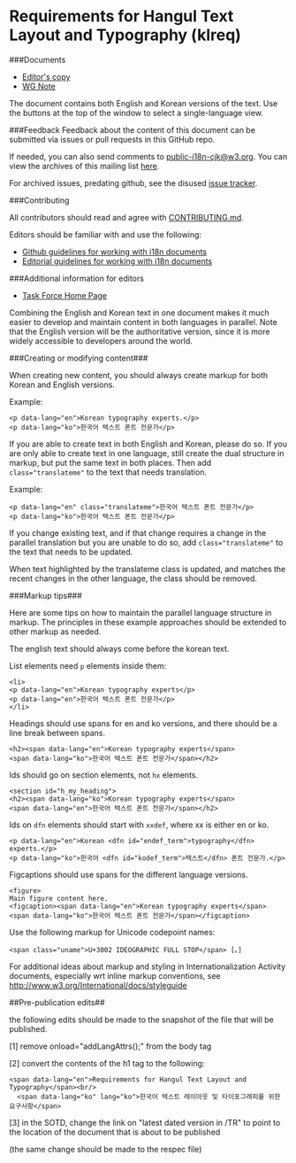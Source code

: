 # Requirements for Hangul Text Layout and Typography (klreq)

###Documents
- [Editor's copy](https://w3c.github.io/klreq/)
- [WG Note](https://www.w3.org/TR/klreq/)

The document contains both English and Korean versions of the text. Use the buttons at the top of the window to select a single-language view.

###Feedback
Feedback about the content of this document can be submitted via issues or pull requests in this GitHub repo.

If needed, you can also send comments to [public-i18n-cjk@w3.org](mailto:public-i18n-cjk@w3.org). You can view the archives of this mailing list [here](https://lists.w3.org/Archives/Public/public-i18n-cjk/).

For archived issues, predating github, see the disused [issue tracker](http://www.w3.org/International/track/products/42).


###Contributing

All contributors should read and agree with [CONTRIBUTING.md](https://github.com/w3c/jlreq/blob/gh-pages/CONTRIBUTING.md).

Editors should be familiar with and use the following:

- [Github guidelines for working with i18n documents](http://w3c.github.io/i18n-activity/guidelines/github)
- [Editorial guidelines for working with i18n documents](http://w3c.github.io/i18n-activity/guidelines/editing)

###Additional information for editors 
- [Task Force Home Page](https://www.w3.org/2007/02/japanese-layout/)

Combining the English and Korean text in one document makes it much easier to develop and maintain content in both languages in parallel. Note that the English version will be the authoritative version, since it is more widely accessible to developers around the world.


###Creating or modifying content###

When creating new content, you should always create markup for both Korean and English versions.

Example:
```
<p data-lang="en">Korean typography experts.</p>
<p data-lang="ko">한국어 텍스트 폰트 전문가</p>
```


If you are able to create text in both English and Korean, please do so. If you are only able to create text in one language, still create the dual structure in markup, but put the same text in both places. Then add `class="translateme"` to the text that needs translation.

Example:
```
<p data-lang="en" class="translateme">한국어 텍스트 폰트 전문가</p>
<p data-lang="ko">한국어 텍스트 폰트 전문가</p>
```

If you change existing text, and if that change requires a change in the parallel translation but you are unable to do so, add `class="translateme"` to the text that needs to be updated.

When text highlighted by the translateme class is updated, and matches the recent changes in the other language, the class should be removed.


###Markup tips###

Here are some tips on how to maintain the parallel language structure in markup. The principles in these example approaches should be extended to other markup as needed.

The english text should always come before the korean text.

List elements need `p` elements inside them:
```
<li>
<p data-lang="en">Korean typography experts</p>
<p data-lang="en">한국어 텍스트 폰트 전문가</p>
</li>
```

Headings should use spans for en and ko versions, and there should be a line break between spans.
```
<h2><span data-lang="en">Korean typography experts</span>
<span data-lang="ko">한국어 텍스트 폰트 전문가</span></h2>
```

Ids should go on section elements, not `hx` elements.
```
<section id="h_my_heading">
<h2><span data-lang="ko">Korean typography experts</span>
<span data-lang="en">한국어 텍스트 폰트 전문가</span></h2>
```

Ids on `dfn` elements should start with `xxdef`, where xx is either en or ko.
```
<p data-lang="en">Korean <dfn id="endef_term">typography</dfn> experts.</p>
<p data-lang="ko">한국어 <dfn id="kodef_term">텍스트</dfn> 폰트 전문가.</p>
```

Figcaptions should use spans for the different language versions.
```
<figure>
Main figure content here.
<figcaption><span data-lang="en">Korean typography experts</span>
<span data-lang="ko">한국어 텍스트 폰트 전문가</span></figcaption>
```

Use the following markup for Unicode codepoint names:
```
<span class="uname">U+3002 IDEOGRAPHIC FULL STOP</span> [。]
```

For additional ideas about markup and styling in Internationalization Activity documents, especially wrt inline markup conventions, see
http://www.w3.org/International/docs/styleguide


##Pre-publication edits##

the following edits should be made to the snapshot of the file that will be published.

[1] remove  onload="addLangAttrs();" from the body tag

[2] convert the contents of the h1 tag to the following:
```
<span data-lang="en">Requirements for Hangul Text Layout and Typography</span><br/>
  <span data-lang="ko" lang="ko">한국어 텍스트 레이아웃 및 타이포그래피를 위한 요구사항</span>
```

[3] in the SOTD, change the link on "latest dated version in /TR" to point to the location of the document that is about to be published

(the same change should be made to the respec file)
